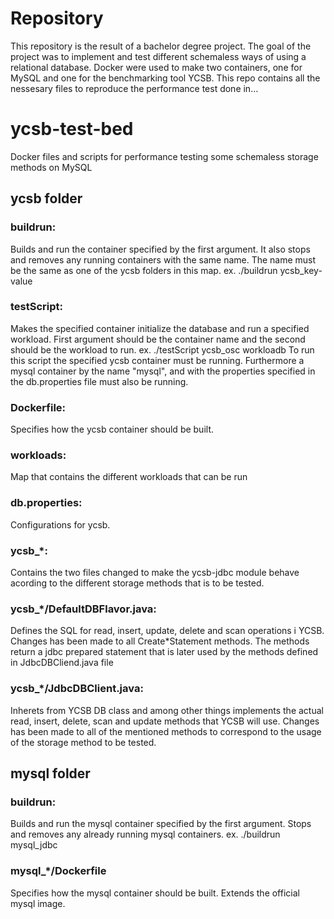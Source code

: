# Repository
This repository is the result of a bachelor degree project. The goal of the project was to implement and test different schemaless ways of using a relational database. Docker were used to make two containers, one for MySQL and one for the benchmarking tool YCSB. This repo contains all the nessesary files to reproduce the performance test done in…

# ycsb-test-bed
Docker files and scripts for performance testing some schemaless storage methods on MySQL

## ycsb folder

### buildrun:
Builds and run the container specified by the first argument.
It also stops and removes any running containers with the same name.
The name must be the same as one of the ycsb folders in this map.
ex. ./buildrun ycsb_key-value

### testScript:
Makes the specified container initialize the database and run a specified workload.
First argument should be the container name and the second should be the workload to run.
ex. ./testScript ycsb_osc workloadb
To run this script the specified ycsb container must be running.
Furthermore a mysql container by the name "mysql", and with the properties specified in 
the db.properties file must also be running.

### Dockerfile:
Specifies how the ycsb container should be built.

### workloads:
Map that contains the different workloads that can be run

### db.properties:
Configurations for ycsb.

### ycsb_*:
Contains the two files changed to make the ycsb-jdbc module behave acording to 
the different storage methods that is to be tested.

### ycsb_*/DefaultDBFlavor.java:
Defines the SQL for read, insert, update, delete and scan operations i YCSB.
Changes has been made to all Create*Statement methods.
The methods return a jdbc prepared statement that is later used by the methods
defined in JdbcDBCliend.java file

### ycsb_*/JdbcDBClient.java:
Inherets from YCSB DB class and among other things implements the actual
read, insert, delete, scan and update methods that YCSB will use.
Changes has been made to all of the mentioned methods to correspond to
the usage of the storage method to be tested.

## mysql folder

### buildrun:
Builds and run the mysql container specified by the first argument.
Stops and removes any already running mysql containers.
ex. ./buildrun mysql_jdbc

### mysql_*/Dockerfile
Specifies how the mysql container should be built.
Extends the official mysql image.

 
